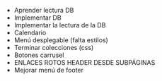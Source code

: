 - Aprender lectura DB
- Implementar DB
- Implementar la lectura de la DB
- Calendario
- Menú desplegable (falta estilos)
- Terminar colecciones (css)
- Botones carrusel
- ENLACES ROTOS HEADER DESDE SUBPÁGINAS
- Mejorar menú de footer
